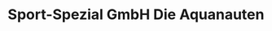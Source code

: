 ---
title: "Sport-Spezial GmbH Die Aquanauten"
url: /wilkau-hasslau/sport-spezial-gmbh-die-aquanauten/
shop: Tauchen
---